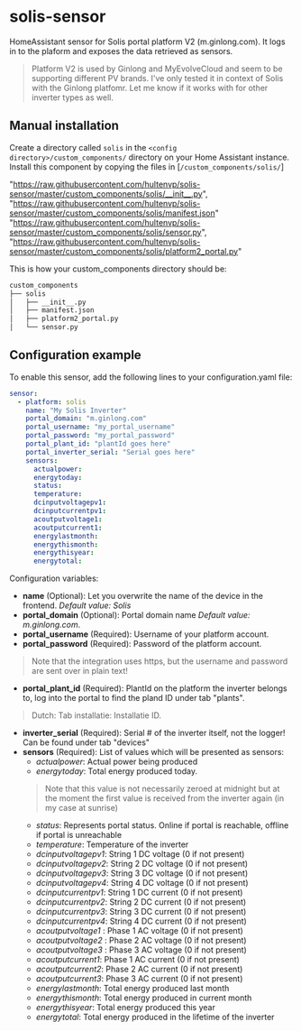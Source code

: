 # solis-sensor
HomeAssistant sensor for Solis portal platform V2 (m.ginlong.com). It logs in to the plaform and exposes the data retrieved as sensors.

> Platform V2 is used by Ginlong and MyEvolveCloud and seem to be supporting different PV brands. I've only tested it in context of Solis with the Ginlong platfomr. Let me know if it works with for other inverter types as well.

## Manual installation

Create a directory called `solis` in the `<config directory>/custom_components/` directory on your Home Assistant instance.
Install this component by copying the files in [`/custom_components/solis/`]

"https://raw.githubusercontent.com/hultenvp/solis-sensor/master/custom_components/solis/__init__.py",
"https://raw.githubusercontent.com/hultenvp/solis-sensor/master/custom_components/solis/manifest.json"
"https://raw.githubusercontent.com/hultenvp/solis-sensor/master/custom_components/solis/sensor.py",
"https://raw.githubusercontent.com/hultenvp/solis-sensor/master/custom_components/solis/platform2_portal.py"

This is how your custom_components directory should be:
```bash
custom_components
├── solis
│   ├── __init__.py
│   ├── manifest.json
│   ├── platform2_portal.py
│   └── sensor.py
```

## Configuration example

To enable this sensor, add the following lines to your configuration.yaml file:

``` YAML
sensor:
  - platform: solis
    name: "My Solis Inverter"
    portal_domain: "m.ginlong.com"
    portal_username: "my_portal_username"
    portal_password: "my_portal_password"
    portal_plant_id: "plantId goes here"
    portal_inverter_serial: "Serial goes here"
    sensors:
      actualpower:
      energytoday:
      status:
      temperature:
      dcinputvoltagepv1:
      dcinputcurrentpv1:
      acoutputvoltage1:
      acoutputcurrent1:
      energylastmonth:
      energythismonth:
      energythisyear:
      energytotal:
```

Configuration variables:

* **name** (Optional): Let you overwrite the name of the device in the frontend. *Default value: Solis*
* **portal_domain** (Optional): Portal domain name *Default value: m.ginlong.com*.
* **portal_username** (Required): Username of your platform account.
* **portal_password** (Required): Password of the platform account. 
> Note that the integration uses https, but the username and password are sent over in plain text!
* **portal_plant_id** (Required): PlantId on the platform the inverter belongs to, log into the portal to find the pland ID under tab "plants".
> Dutch: Tab installatie: Installatie ID. 
* **inverter_serial** (Required): Serial # of the inverter itself, not the logger! Can be found under tab "devices" 
* **sensors** (Required): List of values which will be presented as sensors:
  * *actualpower*: Actual power being produced
  * *energytoday*: Total energy produced today.
  > Note that this value is not necessarily zeroed at midnight but at the moment the first value is received from the inverter again (in my case at sunrise)
  * *status*: Represents portal status. Online if portal is reachable, offline if portal is unreachable
  * *temperature*: Temperature of the inverter
  * *dcinputvoltagepv1*: String 1 DC voltage (0 if not present)
  * *dcinputvoltagepv2*: String 2 DC voltage (0 if not present)
  * *dcinputvoltagepv3*: String 3 DC voltage (0 if not present)
  * *dcinputvoltagepv4*: String 4 DC voltage (0 if not present)
  * *dcinputcurrentpv1*: String 1 DC current (0 if not present)
  * *dcinputcurrentpv2*: String 2 DC current (0 if not present)
  * *dcinputcurrentpv3*: String 3 DC current (0 if not present)
  * *dcinputcurrentpv4*: String 4 DC current (0 if not present)
  * *acoutputvoltage1* : Phase 1 AC voltage (0 if not present)
  * *acoutputvoltage2* : Phase 2 AC voltage (0 if not present)
  * *acoutputvoltage3* : Phase 3 AC voltage (0 if not present)
  * *acoutputcurrent1*: Phase 1 AC current (0 if not present)
  * *acoutputcurrent2*: Phase 2 AC current (0 if not present)
  * *acoutputcurrent3*: Phase 3 AC current (0 if not present)
  * *energylastmonth*: Total energy produced last month 
  * *energythismonth*: Total energy produced in current month
  * *energythisyear*: Total energy produced this year
  * *energytotal*: Total energy produced in the lifetime of the inverter

